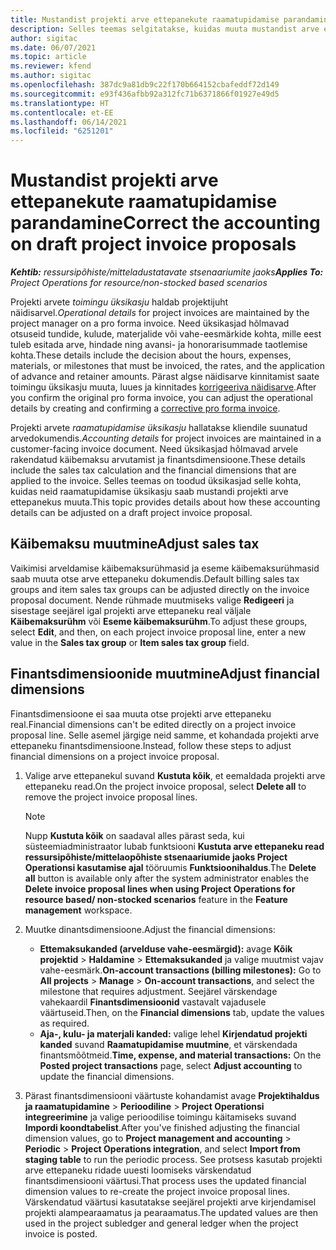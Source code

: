 ```yaml
---
title: Mustandist projekti arve ettepanekute raamatupidamise parandamine
description: Selles teemas selgitatakse, kuidas muuta mustandist arve ettepanekul raamatupidamisega seotud teavet.
author: sigitac
ms.date: 06/07/2021
ms.topic: article
ms.reviewer: kfend
ms.author: sigitac
ms.openlocfilehash: 387dc9a81db9c22f170b664152cbafeddf72d149
ms.sourcegitcommit: e93f436afbb92a312fc71b6371866f01927e49d5
ms.translationtype: HT
ms.contentlocale: et-EE
ms.lasthandoff: 06/14/2021
ms.locfileid: "6251201"
---
```

# <a name="correct-the-accounting-on-draft-project-invoice-proposals"></a><span data-ttu-id="203fa-103">Mustandist projekti arve ettepanekute raamatupidamise parandamine</span><span class="sxs-lookup"><span data-stu-id="203fa-103">Correct the accounting on draft project invoice proposals</span></span>

<span data-ttu-id="203fa-104">_**Kehtib:** ressursipõhiste/mitteladustatavate stsenaariumite jaoks_</span><span class="sxs-lookup"><span data-stu-id="203fa-104">_**Applies To:** Project Operations for resource/non-stocked based scenarios_</span></span>

<span data-ttu-id="203fa-105">Projekti arvete *toimingu üksikasju* haldab projektijuht näidisarvel.</span><span class="sxs-lookup"><span data-stu-id="203fa-105">*Operational details* for project invoices are maintained by the project manager on a pro forma invoice.</span></span> <span data-ttu-id="203fa-106">Need üksikasjad hõlmavad otsuseid tundide, kulude, materjalide või vahe-eesmärkide kohta, mille eest tuleb esitada arve, hindade ning avansi- ja honorarisummade taotlemise kohta.</span><span class="sxs-lookup"><span data-stu-id="203fa-106">These details include the decision about the hours, expenses, materials, or milestones that must be invoiced, the rates, and the application of advance and retainer amounts.</span></span> <span data-ttu-id="203fa-107">Pärast algse näidisarve kinnitamist saate toimingu üksikasju muuta, luues ja kinnitades [korrigeeriva näidisarve](../proforma-invoicing/corrective-invoices.md).</span><span class="sxs-lookup"><span data-stu-id="203fa-107">After you confirm the original pro forma invoice, you can adjust the operational details by creating and confirming a [corrective pro forma invoice](../proforma-invoicing/corrective-invoices.md).</span></span>

<span data-ttu-id="203fa-108">Projekti arvete *raamatupidamise üksikasju* hallatakse kliendile suunatud arvedokumendis.</span><span class="sxs-lookup"><span data-stu-id="203fa-108">*Accounting details* for project invoices are maintained in a customer-facing invoice document.</span></span> <span data-ttu-id="203fa-109">Need üksikasjad hõlmavad arvele rakendatud käibemaksu arvutamist ja finantsdimensioone.</span><span class="sxs-lookup"><span data-stu-id="203fa-109">These details include the sales tax calculation and the financial dimensions that are applied to the invoice.</span></span> <span data-ttu-id="203fa-110">Selles teemas on toodud üksikasjad selle kohta, kuidas neid raamatupidamise üksikasju saab mustandi projekti arve ettepanekus muuta.</span><span class="sxs-lookup"><span data-stu-id="203fa-110">This topic provides details about how these accounting details can be adjusted on a draft project invoice proposal.</span></span>

## <a name="adjust-sales-tax"></a><span data-ttu-id="203fa-111">Käibemaksu muutmine</span><span class="sxs-lookup"><span data-stu-id="203fa-111">Adjust sales tax</span></span>

<span data-ttu-id="203fa-112">Vaikimisi arveldamise käibemaksurühmasid ja eseme käibemaksurühmasid saab muuta otse arve ettepaneku dokumendis.</span><span class="sxs-lookup"><span data-stu-id="203fa-112">Default billing sales tax groups and item sales tax groups can be adjusted directly on the invoice proposal document.</span></span> <span data-ttu-id="203fa-113">Nende rühmade muutmiseks valige **Redigeeri** ja sisestage seejärel igal projekti arve ettepaneku real väljale **Käibemaksurühm** või **Eseme käibemaksurühm**.</span><span class="sxs-lookup"><span data-stu-id="203fa-113">To adjust these groups, select **Edit**, and then, on each project invoice proposal line, enter a new value in the **Sales tax group** or **Item sales tax group** field.</span></span>

## <a name="adjust-financial-dimensions"></a><span data-ttu-id="203fa-114">Finantsdimensioonide muutmine</span><span class="sxs-lookup"><span data-stu-id="203fa-114">Adjust financial dimensions</span></span>

<span data-ttu-id="203fa-115">Finantsdimensioone ei saa muuta otse projekti arve ettepaneku real.</span><span class="sxs-lookup"><span data-stu-id="203fa-115">Financial dimensions can't be edited directly on a project invoice proposal line.</span></span> <span data-ttu-id="203fa-116">Selle asemel järgige neid samme, et kohandada projekti arve ettepaneku finantsdimensioone.</span><span class="sxs-lookup"><span data-stu-id="203fa-116">Instead, follow these steps to adjust financial dimensions on a project invoice proposal.</span></span>

1. <span data-ttu-id="203fa-117">Valige arve ettepanekul suvand **Kustuta kõik**, et eemaldada projekti arve ettepaneku read.</span><span class="sxs-lookup"><span data-stu-id="203fa-117">On the project invoice proposal, select **Delete all** to remove the project invoice proposal lines.</span></span>

    > [!NOTE]
    > <span data-ttu-id="203fa-118">Nupp **Kustuta kõik** on saadaval alles pärast seda, kui süsteemiadministraator lubab funktsiooni **Kustuta arve ettepaneku read ressursipõhiste/mittelaopõhiste stsenaariumide jaoks Project Operationsi kasutamise ajal** tööruumis **Funktsioonihaldus**.</span><span class="sxs-lookup"><span data-stu-id="203fa-118">The **Delete all** button is available only after the system administrator enables the **Delete invoice proposal lines when using Project Operations for resource based/ non-stocked scenarios** feature in the **Feature management** workspace.</span></span>

2. <span data-ttu-id="203fa-119">Muutke dinantsdimensioone.</span><span class="sxs-lookup"><span data-stu-id="203fa-119">Adjust the financial dimensions:</span></span>

    - <span data-ttu-id="203fa-120">**Ettemaksukanded (arvelduse vahe-eesmärgid):** avage **Kõik projektid** \> **Haldamine** \> **Ettemaksukanded** ja valige muutmist vajav vahe-eesmärk.</span><span class="sxs-lookup"><span data-stu-id="203fa-120">**On-account transactions (billing milestones):** Go to **All projects** \> **Manage** \> **On-account transactions**, and select the milestone that requires adjustment.</span></span> <span data-ttu-id="203fa-121">Seejärel värskendage vahekaardil **Finantsdimensioonid** vastavalt vajadusele väärtuseid.</span><span class="sxs-lookup"><span data-stu-id="203fa-121">Then, on the **Financial dimensions** tab, update the values as required.</span></span>
    - <span data-ttu-id="203fa-122">**Aja-, kulu- ja materjali kanded:** valige lehel **Kirjendatud projekti kanded** suvand **Raamatupidamise muutmine**, et värskendada finantsmõõtmeid.</span><span class="sxs-lookup"><span data-stu-id="203fa-122">**Time, expense, and material transactions:** On the **Posted project transactions** page, select **Adjust accounting** to update the financial dimensions.</span></span>

3. <span data-ttu-id="203fa-123">Pärast finantsdimensiooni väärtuste kohandamist avage **Projektihaldus ja raamatupidamine** \> **Perioodiline** \> **Project Operationsi integreerimine** ja valige perioodilise toimingu käitamiseks suvand **Impordi koondtabelist**.</span><span class="sxs-lookup"><span data-stu-id="203fa-123">After you've finished adjusting the financial dimension values, go to **Project management and accounting** \> **Periodic** \> **Project Operations integration**, and select **Import from staging table** to run the periodic process.</span></span> <span data-ttu-id="203fa-124">See protsess kasutab projekti arve ettepaneku ridade uuesti loomiseks värskendatud finantsdimensiooni väärtusi.</span><span class="sxs-lookup"><span data-stu-id="203fa-124">That process uses the updated financial dimension values to re-create the project invoice proposal lines.</span></span> <span data-ttu-id="203fa-125">Värskendatud väärtusi kasutatakse seejärel projekti arve kirjendamisel projekti alampearaamatus ja pearaamatus.</span><span class="sxs-lookup"><span data-stu-id="203fa-125">The updated values are then used in the project subledger and general ledger when the project invoice is posted.</span></span>
